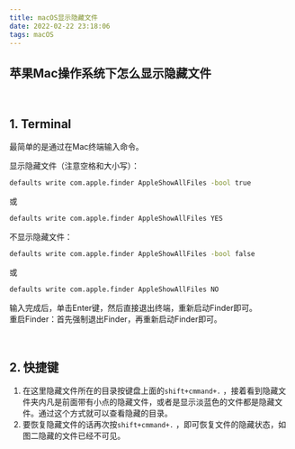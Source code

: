 ```yaml
---
title: macOS显示隐藏文件
date: 2022-02-22 23:18:06
tags: macOS
---
```




## 苹果Mac操作系统下怎么显示隐藏文件



<br/>



## 1\. Terminal

最简单的是通过在Mac终端输入命令。  

显示隐藏文件（注意空格和大小写）：

```bash
defaults write com.apple.finder AppleShowAllFiles -bool true
```

或

```bash
defaults write com.apple.finder AppleShowAllFiles YES
```

不显示隐藏文件：

```bash
defaults write com.apple.finder AppleShowAllFiles -bool false 
```

或

```bash
defaults write com.apple.finder AppleShowAllFiles NO
```

输入完成后，单击Enter键，然后直接退出终端，重新启动Finder即可。  
重启Finder：首先强制退出Finder，再重新启动Finder即可。



<br/>



## 2\. 快捷键

1.  在这里隐藏文件所在的目录按键盘上面的`shift+cmmand+.` ，接着看到隐藏文件夹内凡是前面带有小点的隐藏文件，或者是显示淡蓝色的文件都是隐藏文件。通过这个方式就可以查看隐藏的目录。
2.  要恢复隐藏文件的话再次按`shift+cmmand+.` ，即可恢复文件的隐藏状态，如图二隐藏的文件已经不可见。